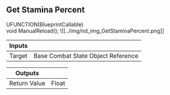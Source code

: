## Get Stamina Percent
UFUNCTION(BlueprintCallable)<br />    void ManualReload();
![[../img/nd_img_GetStaminaPercent.png]]

|Inputs||
|--|--|
| Target | Base Combat State Object Reference |

|Outputs||
|--|--|
| Return Value | Float |
